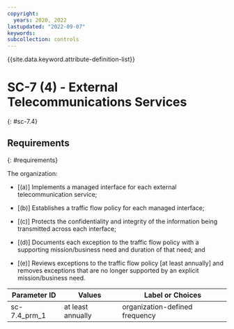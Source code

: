 ```yaml
---
copyright:
  years: 2020, 2022
lastupdated: "2022-09-07"
keywords: 
subcollection: controls
---
```



{{site.data.keyword.attribute-definition-list}}


# SC-7 (4) - External Telecommunications Services
{: #sc-7.4}

## Requirements
{: #requirements}

The organization:

- \[(a)\] Implements a managed interface for each external telecommunication service;

- \[(b)\] Establishes a traffic flow policy for each managed interface;

- \[(c)\] Protects the confidentiality and integrity of the information being transmitted across each interface;

- \[(d)\] Documents each exception to the traffic flow policy with a supporting mission/business need and duration of that need; and

- \[(e)\] Reviews exceptions to the traffic flow policy [at least annually] and removes exceptions that are no longer supported by an explicit mission/business need.

| Parameter ID | Values | Label or Choices |
|---|---|---|
| sc-7.4_prm_1 | at least annually | organization-defined frequency |


